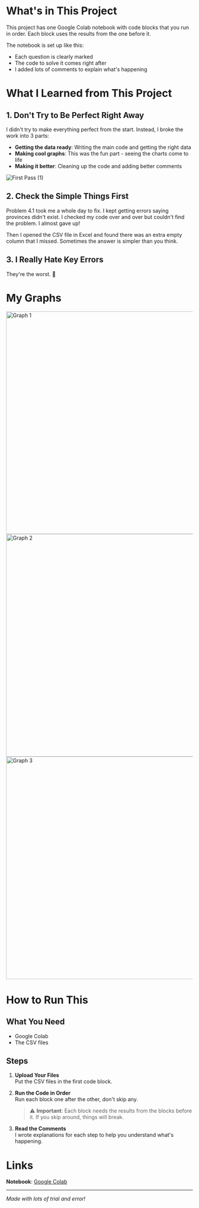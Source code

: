 # What's in This Project

This project has one Google Colab notebook with code blocks that you run in order. Each block uses the results from the one before it.

The notebook is set up like this:
- Each question is clearly marked
- The code to solve it comes right after
- I added lots of comments to explain what's happening

# What I Learned from This Project

## 1. Don't Try to Be Perfect Right Away
I didn't try to make everything perfect from the start. Instead, I broke the work into 3 parts:

- **Getting the data ready**: Writing the main code and getting the right data
- **Making cool graphs**: This was the fun part - seeing the charts come to life
- **Making it better**: Cleaning up the code and adding better comments

![First Pass (1)](https://github.com/user-attachments/assets/233b22b9-278d-4f8f-a67d-1144ea09070d)

## 2. Check the Simple Things First
Problem 4.1 took me a whole day to fix. I kept getting errors saying provinces didn't exist. I checked my code over and over but couldn't find the problem. I almost gave up!

Then I opened the CSV file in Excel and found there was an extra empty column that I missed. Sometimes the answer is simpler than you think.

## 3. I Really Hate Key Errors
They're the worst. 😤

# My Graphs

<img src="https://github.com/user-attachments/assets/c4e0b4ff-162b-4b0f-8bad-e8c6d30bfc57" width="600" alt="Graph 1">
<img src="https://github.com/user-attachments/assets/c5f66b3b-0071-407e-b636-dfa948b8ceb5" width="600" alt="Graph 2">
<img src="https://github.com/user-attachments/assets/dd7a32a6-300a-468f-a326-da926e3210e6" width="600" alt="Graph 3">

# How to Run This

## What You Need
- Google Colab
- The CSV files

## Steps

1. **Upload Your Files**  
   Put the CSV files in the first code block.

2. **Run the Code in Order**  
   Run each block one after the other, don't skip any.

   > ⚠️ **Important**: Each block needs the results from the blocks before it. If you skip around, things will break.

3. **Read the Comments**  
   I wrote explanations for each step to help you understand what's happening.
# Links

**Notebook**: [Google Colab](https://colab.research.google.com/drive/1uTThm9fuHw-55JaC5eW093rIa87CMQL9?usp=sharing)





---

*Made with lots of trial and error!*
